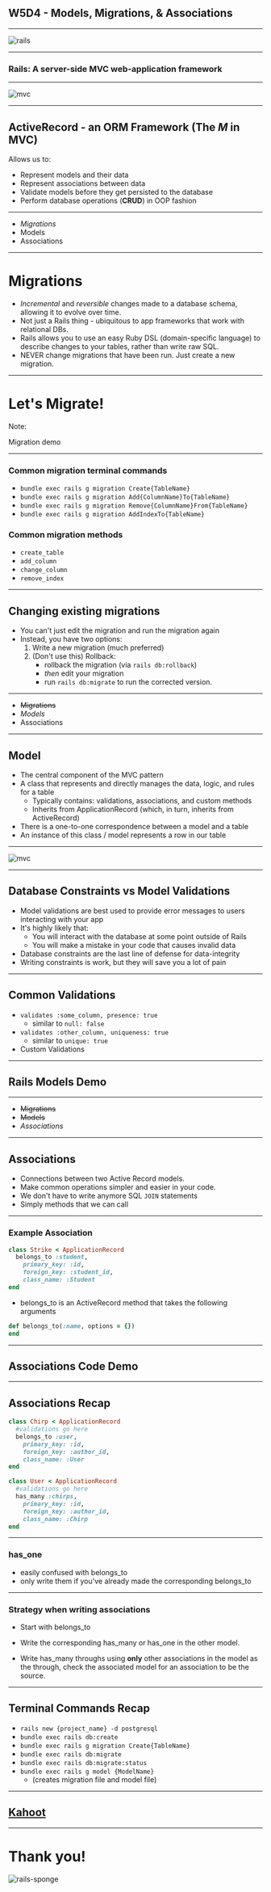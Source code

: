 ## W5D4 - Models, Migrations, & Associations

---

![rails](https://upload.wikimedia.org/wikipedia/commons/thumb/6/62/Ruby_On_Rails_Logo.svg/1200px-Ruby_On_Rails_Logo.svg.png)

---

### Rails: A server-side MVC web-application framework

---

![mvc](https://camo.githubusercontent.com/40c8c3f6b10edc88340bb3a5c5b1646ba4276144/687474703a2f2f6d656469612e74756d626c722e636f6d2f66313435666130316464386361646432383533373139346465303063646135392f74756d626c725f696e6c696e655f6d7074717a6d5736426a31717a347267702e706e67)

---

## ActiveRecord - an ORM Framework (The _*M*_ in MVC)
Allows us to:
* Represent models and their data
* Represent associations between data
* Validate models before they get persisted to the database
* Perform database operations (**CRUD**) in OOP fashion

---

* _*Migrations*_
* Models
* Associations

---

# Migrations
* *Incremental* and *reversible* changes made to a database schema, allowing it to evolve over time.
* Not just a Rails thing - ubiquitous to app frameworks that work with relational DBs.
* Rails allows you to use an easy Ruby DSL (domain-specific language) to describe changes to your tables, rather than write raw SQL.
* NEVER change migrations that have been run. Just create a new migration.

---

# Let's Migrate!

Note: 

Migration demo

---

### Common migration terminal commands

* `bundle exec rails g migration Create{TableName}`
* `bundle exec rails g migration Add{ColumnName}To{TableName}`
* `bundle exec rails g migration Remove{ColumnName}From{TableName}`
* `bundle exec rails g migration AddIndexTo{TableName}`

### Common migration methods

* `create_table`
* `add_column`
* `change_column`
* `remove_index`


---

## Changing existing migrations

* You can't just edit the migration and run the migration again
* Instead, you have two options:
  1. Write a new migration (much preferred)
  2. (Don't use this) Rollback:
      * rollback the migration (via `rails db:rollback`)
      * _then_ edit your migration
      * run `rails db:migrate` to run the corrected version.


---

* ~~Migrations~~
* *_Models_*
* Associations

---

## Model

* The central component of the MVC pattern
* A class that represents and directly manages the data, logic, and rules for a table
  * Typically contains: validations, associations, and custom methods
  * Inherits from ApplicationRecord (which, in turn, inherits from ActiveRecord)
* There is a one-to-one correspondence between a model and a table
* An instance of this class / model represents a row in our table

---

![mvc](https://camo.githubusercontent.com/40c8c3f6b10edc88340bb3a5c5b1646ba4276144/687474703a2f2f6d656469612e74756d626c722e636f6d2f66313435666130316464386361646432383533373139346465303063646135392f74756d626c725f696e6c696e655f6d7074717a6d5736426a31717a347267702e706e67)

---

## Database Constraints vs Model Validations

* Model validations are best used to provide error messages to users interacting with your app
* It's highly likely that:
  * You will interact with the database at some point outside of Rails
  * You will make a mistake in your code that causes invalid data
* Database constraints are the last line of defense for data-integrity
* Writing constraints is work, but they will save you a lot of pain

---

## Common Validations

* `validates :some_column, presence: true`
  * similar to `null: false`
* `validates :other_column, uniqueness: true`
  * similar to `unique: true`
* Custom Validations

---

## Rails Models Demo

---

* ~~Migrations~~
* ~~Models~~
* *_Associations_*

---

## Associations

* Connections between two Active Record models.
* Make common operations simpler and easier in your code.
* We don't have to write anymore SQL `JOIN` statements
* Simply methods that we can call

---
### Example Association

```ruby
class Strike < ApplicationRecord
  belongs_to :student,
  	primary_key: :id,
  	foreign_key: :student_id,
  	class_name: :Student
end
```
- belongs_to is an ActiveRecord method that takes the following arguments
```ruby
def belongs_to(:name, options = {})
end
```

---

## Associations Code Demo

---

## Associations Recap

```ruby
class Chirp < ApplicationRecord
  #validations go here
  belongs_to :user,
    primary_key: :id,
    foreign_key: :author_id,
    class_name: :User
end

class User < ApplicationRecord
  #validations go here
  has_many :chirps,
    primary_key: :id,
    foreign_key: :author_id,
    class_name: :Chirp
end
```

---
### has_one
* easily confused with belongs_to
* only write them if you've already made the corresponding belongs_to
---
### Strategy when writing associations
- Start with belongs_to
	
- Write the corresponding has_many or has_one in the other model.
  
- Write has_many throughs using **only** other associations in the model as the through, check the associated model for an association to be the source.

---

## Terminal Commands Recap
- `rails new {project_name} -d postgresql`
- `bundle exec rails db:create`
- `bundle exec rails g migration Create{TableName}`
- `bundle exec rails db:migrate`
- `bundle exec rails db:migrate:status`
- `bundle exec rails g model {ModelName}`
  - (creates migration file and model file)
---


## [Kahoot](https://play.kahoot.it/v2/?quizId=4c14ff91-05fc-4344-9e01-78be04363941)

---

# Thank you!
![rails-sponge](https://media.giphy.com/media/SIHZszIfLYOY0/giphy.gif)
